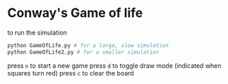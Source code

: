 # Conway's Game of life

to run the simulation
```python
python GameOfLife.py # for a large, slow simulation
python GameOfLife2.py # for a smaller simulation
```

press `n` to start a new game
press `d` to toggle draw mode (indicated when squares turn red)
press `c` to clear the board 
